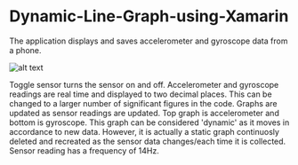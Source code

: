 # Dynamic-Line-Graph-using-Xamarin

The application displays and saves accelerometer and gyroscope data from a phone.

![alt text](https://github.com/DeAsianOne/Dynamic-Line-Graph-using-Xamarin/blob/main/_Images/App.jpg?raw=true)

Toggle sensor turns the sensor on and off.
Accelerometer and gyroscope readings are real time and displayed to two decimal places. This can be changed to a larger number of significant figures in the code.
Graphs are updated as sensor readings are updated. Top graph is accelerometer and bottom is gyroscope. This graph can be considered 'dynamic' as it moves in accordance to new data. However, it is actually a static graph continuosly deleted and recreated as the sensor data changes/each time it is collected.
Sensor reading has a frequency of 14Hz.

